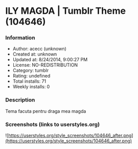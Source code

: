 # ILY MAGDA | Tumblr Theme (104646)

### Information
- Author: acecc (unknown)
- Created at: unknown
- Updated at: 8/24/2014, 9:00:27 PM
- License: NO-REDISTRIBUTION
- Category: tumblr
- Rating: undefined
- Total installs: 71
- Weekly installs: 0


### Description
Tema facuta pentru draga mea magda


### Screenshots (links to userstyles.org)
![https://userstyles.org/style_screenshots/104646_after.png](https://userstyles.org/style_screenshots/104646_after.png)


